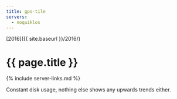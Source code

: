 ```yaml
---
title: gps-tile
servers:
  - noquiklos
---
```


[2016]({{ site.baseurl }}/2016/)

# {{ page.title }}

{% include server-links.md %}

Constant disk usage, nothing else shows any upwards trends either.
